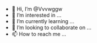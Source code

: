 - 👋 Hi, I’m @Vvvwggw
- 👀 I’m interested in ...
- 🌱 I’m currently learning ...
- 💞️ I’m looking to collaborate on ...
- 📫 How to reach me ...

<!---
Vvvwggw/Vvvwggw is a ✨ special ✨ repository because its `README.md` (this file) appears on your GitHub profile.
You can click the Preview link to take a look at your changes.
--->
